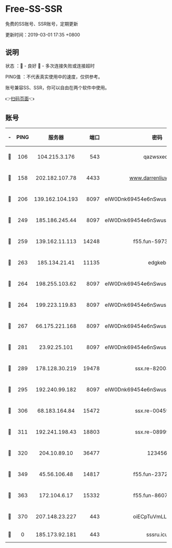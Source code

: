 # Free-SS-SSR

免费的SS账号、SSR账号，定期更新

更新时间：2019-03-01 17:35 +0800

## 说明

状态     ：🙂 - 良好 🙁 - 多次连接失败或连接超时

PING值   ：不代表真实使用中的速度，仅供参考。

账号兼容SS、SSR，你可以自由在两个软件中使用。

👉[扫码页面](https://liesauer.github.io/free-ss-ssr.github.io/)👈

## 账号

|-|PING|服务器|端口|密码|加密方式|区域|
|:----:|:----:|:-----:|-----:|:----:|:----:|:----:|
|🙂|106|104.215.3.176|543|qazwsxedc|aes-256-gcm|JP|
|🙂|158|202.182.107.78|4433|www.darrenliuwei.com|aes-256-cfb|JP|
|🙂|206|139.162.104.193|8097|eIW0Dnk69454e6nSwuspv9DmS201tQ0D|aes-256-cfb|JP|
|🙂|249|185.186.245.44|8097|eIW0Dnk69454e6nSwuspv9DmS201tQ0D|aes-256-cfb|NL|
|🙂|259|139.162.11.113|14248|f55.fun-59730477|aes-256-cfb|SG|
|🙂|263|185.134.21.41|11135|edgkeb|aes-256-cfb|GB|
|🙂|264|198.255.103.62|8097|eIW0Dnk69454e6nSwuspv9DmS201tQ0D|aes-256-cfb|US|
|🙂|264|199.223.119.83|8097|eIW0Dnk69454e6nSwuspv9DmS201tQ0D|aes-256-cfb|US|
|🙂|267|66.175.221.168|8097|eIW0Dnk69454e6nSwuspv9DmS201tQ0D|aes-256-cfb|US|
|🙂|281|23.92.25.101|8097|eIW0Dnk69454e6nSwuspv9DmS201tQ0D|aes-256-cfb|US|
|🙂|289|178.128.30.219|19478|ssx.re-82003000|aes-256-cfb|SG|
|🙂|295|192.240.99.182|8097|eIW0Dnk69454e6nSwuspv9DmS201tQ0D|aes-256-cfb|US|
|🙂|306|68.183.164.84|15472|ssx.re-00459440|aes-256-cfb|US|
|🙂|311|192.241.198.43|18803|ssx.re-08999110|aes-256-cfb|US|
|🙂|320|204.10.89.10|36477|123456|aes-256-cfb|US|
|🙂|349|45.56.106.48|14817|f55.fun-23726526|aes-256-cfb|US|
|🙂|363|172.104.6.17|15332|f55.fun-86079232|aes-256-cfb|US|
|🙂|370|207.148.23.227|443|oiECpTuVmLLxk4Ts|aes-256-cfb|US|
|🙁|0|185.173.92.181|443|sssru.icu|rc4-md5|RU|
